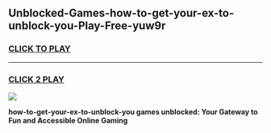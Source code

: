 
## Unblocked-Games-how-to-get-your-ex-to-unblock-you-Play-Free-yuw9r
<h3>
<a href="https://premium76.site?title=how-to-get-your-ex-to-unblock-you&ref=12A">CLICK TO PLAY</a></h3>
<hr>

<h3>
<a href="https://premium76.site?title=how-to-get-your-ex-to-unblock-you&ref=12A">CLICK 2 PLAY</a>
  
</h3>

<a href="https://premium76.site?title=how-to-get-your-ex-to-unblock-you&ref=12A"><img src="https://clearcache.store/games.png"></a>


**how-to-get-your-ex-to-unblock-you games unblocked: Your Gateway to Fun and Accessible Online Gaming**
